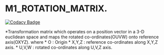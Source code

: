 # M1_ROTATION_MATRIX.

[![Codacy Badge](https://api.codacy.com/project/badge/Grade/f4d2292728b14746948249313507735a)](https://app.codacy.com/gh/Vinay-144/M1_Rotation-matrix?utm_source=github.com&utm_medium=referral&utm_content=Vinay-144/M1_Rotation-matrix&utm_campaign=Badge_Grade_Settings)

*Transformation matrix which operates on a position vector in a 3-D euclidean space and maps the rotated co-ordinates(OUVW) onto reference axis(OXYZ).
 where 
     * O     : Origin
     * X,Y,Z : reference co-ordinates along X,Y,Z axis.
     * U,V,W : rotated co-ordinates along U,V,Z axis.
